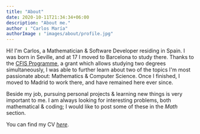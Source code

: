 ```yaml
---
title: "About"
date: 2020-10-11T21:34:34+06:00
description: "About me."
author : "Carlos María"
authorImage : "images/about/profile.jpg"
---
```


Hi! I'm Carlos, a Mathematician & Software Developer residing in Spain.
I was born in Seville, and at 17 I moved to Barcelona to study there. Thanks to the [CFIS
Programme](https://www.upc.edu/en/the-upc/schools/cfis), a grant which allows studying two
degrees simultaneously, I was able to further learn about two of the topics I'm most
passionate about: Mathematics & Computer Science. Once I finished, I moved to Madrid to
work there, and have remained here ever since.

Beside my job, pursuing personal projects & learning new things is very important to me.
I am always looking for interesting problems, both mathematical & coding; I would like to post some of these in the _Math_ section.

You can find my CV [_here_](/CV.pdf).
